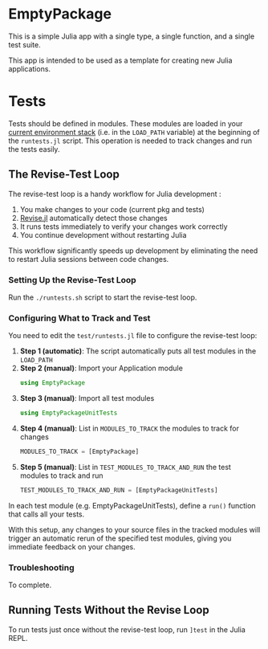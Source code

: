 # EmptyPackage

This is a simple Julia app with a single type, a single function, and a single test suite.

This app is intended to be used as a template for creating new Julia applications.

# Tests

Tests should be defined in modules.
These modules are loaded in your [current environment stack](https://docs.julialang.org/en/v1/manual/code-loading/#Environment-stacks) (i.e. in the `LOAD_PATH` variable) at the beginning of the `runtests.jl` script.
This operation is needed to track changes and run the tests easily.

## The Revise-Test Loop

The revise-test loop is a handy workflow for Julia development :
1. You make changes to your code (current pkg and tests)
2. [Revise.jl](https://timholy.github.io/Revise.jl/stable/) automatically detect those changes
3. It runs tests immediately to verify your changes work correctly
4. You continue development without restarting Julia

This workflow significantly speeds up development by eliminating the need to restart Julia sessions between code changes.

### Setting Up the Revise-Test Loop

Run the `./runtests.sh` script to start the revise-test loop.

### Configuring What to Track and Test

You need to edit the `test/runtests.jl` file to configure the revise-test loop:

1. **Step 1 (automatic)**: The script automatically puts all test modules in the `LOAD_PATH`
2. **Step 2 (manual)**: Import your Application module
   ```julia
   using EmptyPackage
   ```
3. **Step 3 (manual)**: Import all test modules
   ```julia
   using EmptyPackageUnitTests
   ```
4. **Step 4 (manual)**: List in `MODULES_TO_TRACK` the modules to track for changes
   ```julia
   MODULES_TO_TRACK = [EmptyPackage]
   ```
5. **Step 5 (manual)**: List in `TEST_MODULES_TO_TRACK_AND_RUN` the test modules to track and run
   ```julia
   TEST_MODULES_TO_TRACK_AND_RUN = [EmptyPackageUnitTests]
   ```

In each test module (e.g. EmptyPackageUnitTests), define a `run()` function that calls all your tests.

With this setup, any changes to your source files in the tracked modules will trigger an automatic rerun of the specified test modules, giving you immediate feedback on your changes.

### Troubleshooting

To complete.

## Running Tests Without the Revise Loop

To run tests just once without the revise-test loop, run `]test` in the Julia REPL.
